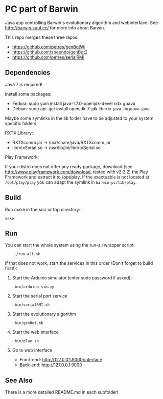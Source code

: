 PC part of Barwin
=================
Java app controlling Barwin's evolutionary algorithm and webinterface.
See http://barwin.suuf.cc/ for more info about Barwin.

This repo merges these three repos:
* https://github.com/petres/genBotWI
* https://github.com/speendo/genBot2
* https://github.com/petres/serialRMI


Dependencies
------------

Java 7 is required!

Install some packages:
* Fedora: sudo yum install java-1.7.0-openjdk-devel rxtx guava
* Debian: sudo apt-get install openjdk-7-jdk librxtx-java libguava-java


Maybe some symlinks in the lib folder have to be adjusted to your system specific folders:

RXTX Library:

* RXTXcomm.jar -> /usr/share/java/RXTXcomm.jar
* librxtxSerial.so -> /usr/lib/jni/librxtxSerial.so

Play Framework:

If your distro does not offer any ready package, download (see http://www.playframework.com/download, tested with v2.2.2) the Play Framework and extract it to /opt/play. If the exectuable is not located at `/opt/play/play` you can adapt the symlink in `barwin-pc/lib/play`.


Build
-----
Run make in the src/ or top directory:

	make


Run
---
You can start the whole system using the run-all wrapper script:

		./run-all.sh

If that does not work, start the services in this order
(Don't forget to build first!):

1. Start the Arduino simulator (enter sudo password if asked):

		bin/arduino-sim.py

2. Start the serial port service

		bin/serialRMI.sh

3. Start the evolutionary algorithm

		bin/genBot.sh

4. Start the web interface

		bin/play.sh

5. Go to web interface

	* Front-end: http://127.0.0.1:9000/interface
	* Back-end: http://127.0.0.1:9000


See Also
--------
There is a more detailed README.md in each subfolder!
